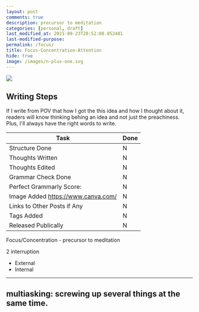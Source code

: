 ```yaml
---
layout: post
comments: true
description: precursor to meditation
categories: [personal, draft]
last_modified_at: 2021-09-23T20:52:08.052481
last-modified-purpose:
permalink: /focus/
title: Focus-Concentration-Attention
hide: true
image: /images/n-plus-one.svg
---
```

![](/images/switch-jobs.jpg)

## Writing Steps

If I write from POV that how I got the this idea and how I thought about it, readers will know thinking behing an idea and not just the preachiness. Plus, I'll always have the right words to write.

| Task                        | Done |
|-----------------------------|------|
| Structure Done              | N    |
| Thoughts Written            | N    |
| Thoughts Edited             | N    |
| Grammar Check Done          | N    |
| Perfect Grammarly Score:    | N    |
| Image Added  https://www.canva.com/                | N    |
| Links to Other Posts if Any | N    |
| Tags Added                  | N    |
| Released Publically         | N    |


Focus/Concentration - precursor to meditation

2 interruption
- External
- Internal
----
multiasking: screwing up several things at the same time.
---